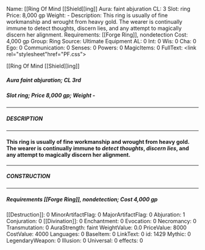 Name: [[Ring Of Mind [[Shield]]ing]]
Aura: faint abjuration
CL: 3
Slot: ring
Price: 8,000 gp
Weight: -
Description: This ring is usually of fine workmanship and wrought from heavy gold. The wearer is continually immune to detect thoughts, discern lies, and any attempt to magically discern her alignment.
Requirements: [[Forge Ring]], nondetection
Cost: 4,000 gp
Group: Ring
Source: Ultimate Equipment
AL: 0
Int: 0
Wis: 0
Cha: 0
Ego: 0
Communication: 0
Senses: 0
Powers: 0
MagicItems: 0
FullText: <link rel="stylesheet"href="PF.css"><div class="heading"><p class="alignleft">[[Ring Of Mind [[Shield]]ing]]</p><div style="clear: both;"></div></div><div><h5><b>Aura </b>faint abjuration; <b>CL </b>3rd</h5><h5><b>Slot </b>ring; <b>Price </b>8,000 gp; <b>Weight </b>-</h5></div><hr/><div><h5><b>DESCRIPTION</b></h5></div><hr/><div><h4><p>This ring is usually of fine workmanship and wrought from heavy gold. The wearer is continually immune to <i>detect thoughts</i>, <i>discern lies</i>, and any attempt to magically discern her alignment.</p></h4></div><hr/><div><h5><b>CONSTRUCTION</b></h5></div><hr/><div><h5><b>Requirements </b>[[Forge Ring]], <i>nondetection</i>; <b>Cost </b>4,000 gp</h5></div>
[[Destruction]]: 0
MinorArtifactFlag: 0
MajorArtifactFlag: 0
Abjuration: 1
Conjuration: 0
[[Divination]]: 0
Enchantment: 0
Evocation: 0
Necromancy: 0
Transmutation: 0
AuraStrength: faint
WeightValue: 0.0
PriceValue: 8000
CostValue: 4000
Languages: 0
BaseItem: 0
LinkText: 0
id: 1429
Mythic: 0
LegendaryWeapon: 0
Illusion: 0
Universal: 0
effects: 0

